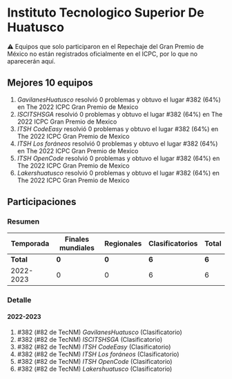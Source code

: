 # Instituto Tecnologico Superior De Huatusco

:warning: Equipos que solo participaron en el Repechaje del Gran Premio de México no están registrados oficialmente en el ICPC, por lo que no aparecerán aquí.

## Mejores 10 equipos

1. _GavilanesHuatusco_ resolvió 0 problemas y obtuvo el lugar #382 (64%) en The 2022 ICPC Gran Premio de Mexico
1. _ISCITSHSGA_ resolvió 0 problemas y obtuvo el lugar #382 (64%) en The 2022 ICPC Gran Premio de Mexico
1. _ITSH CodeEasy_ resolvió 0 problemas y obtuvo el lugar #382 (64%) en The 2022 ICPC Gran Premio de Mexico
1. _ITSH Los foráneos_ resolvió 0 problemas y obtuvo el lugar #382 (64%) en The 2022 ICPC Gran Premio de Mexico
1. _ITSH OpenCode_ resolvió 0 problemas y obtuvo el lugar #382 (64%) en The 2022 ICPC Gran Premio de Mexico
1. _Lakershuatusco_ resolvió 0 problemas y obtuvo el lugar #382 (64%) en The 2022 ICPC Gran Premio de Mexico

## Participaciones

### Resumen

| Temporada | Finales mundiales | Regionales | Clasificatorios | Total |
| --- | --- | --- | --- | --- |
| **Total** | **0** | **0** | **6** | **6** |
| 2022-2023 | 0 | 0 | 6 | 6 |

### Detalle

#### 2022-2023

1. #382 (#82 de TecNM) _GavilanesHuatusco_ (Clasificatorio)
1. #382 (#82 de TecNM) _ISCITSHSGA_ (Clasificatorio)
1. #382 (#82 de TecNM) _ITSH CodeEasy_ (Clasificatorio)
1. #382 (#82 de TecNM) _ITSH Los foráneos_ (Clasificatorio)
1. #382 (#82 de TecNM) _ITSH OpenCode_ (Clasificatorio)
1. #382 (#82 de TecNM) _Lakershuatusco_ (Clasificatorio)




